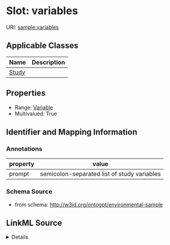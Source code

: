 # Slot: variables

URI: [sample:variables](http://w3id.org/ontogpt/environmental-sample/variables)



<!-- no inheritance hierarchy -->




## Applicable Classes

| Name | Description |
| --- | --- |
[Study](Study.md) | 






## Properties

* Range: [Variable](Variable.md)
* Multivalued: True








## Identifier and Mapping Information





### Annotations

| property | value |
| --- | --- |
| prompt | semicolon-separated list of study variables |



### Schema Source


* from schema: http://w3id.org/ontogpt/environmental-sample




## LinkML Source

<details>
```yaml
name: variables
annotations:
  prompt:
    tag: prompt
    value: semicolon-separated list of study variables
from_schema: http://w3id.org/ontogpt/environmental-sample
rank: 1000
multivalued: true
alias: variables
owner: Study
domain_of:
- Study
range: Variable

```
</details>